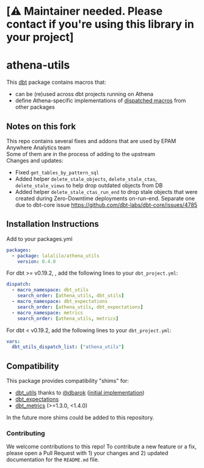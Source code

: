 # [⚠️ Maintainer needed. Please contact if you're using this library in your project]

# athena-utils

This [dbt](https://github.com/fishtown-analytics/dbt) package contains macros
that:

- can be (re)used across dbt projects running on Athena
- define Athena-specific implementations of [dispatched macros](https://docs.getdbt.com/reference/dbt-jinja-functions/adapter/#dispatch) from other packages

## Notes on this fork

This repo contains several fixes and addons that are used by EPAM Anywhere Analytics team  
Some of them are in the process of adding to the upstream  
Changes and updates:  
- Fixed `get_tables_by_pattern_sql`
- Added helper `delete_stale_objects`, `delete_stale_ctas`, `delete_stale_views` to help drop outdated objects from DB
- Added helper `delete_stale_ctas_run_end` to drop stale objects that were created during Zero-Downtime deployments on-run-end. Separate one due to dbt-core issue https://github.com/dbt-labs/dbt-core/issues/4785  

## Installation Instructions

Add to your packages.yml

```yaml
packages:
  - package: lalalilo/athena_utils
    version: 0.4.0
```

For dbt >= v0.19.2, , add the following lines to your `dbt_project.yml`:

```yaml
dispatch:
  - macro_namespace: dbt_utils
    search_order: [athena_utils, dbt_utils]
  - macro_namespace: dbt_expectations
    search_order: [athena_utils, dbt_expectations]
  - macro_namespace: metrics
    search_order: [athena_utils, metrics]
```

For dbt < v0.19.2, add the following lines to your `dbt_project.yml`:

```yaml
vars:
  dbt_utils_dispatch_list: ["athena_utils"]
```

## Compatibility

This package provides compatibility "shims" for:

- [dbt_utils](https://github.com/dbt-labs/dbt-utils) thanks to [@dbarok](https://github.com/dbarok) ([initial implementation](https://github.com/dbt-labs/dbt-utils/pull/380))
- [dbt_expectations](https://github.com/calogica/dbt-expectations)
- [dbt_metrics](https://github.com/dbt-labs/dbt_metrics/tree/1.3.2) (>=1.3.0, <1.4.0)

In the future more shims could be added to this repository.

### Contributing

We welcome contributions to this repo! To contribute a new feature or a fix,
please open a Pull Request with 1) your changes and 2) updated documentation for
the `README.md` file.
